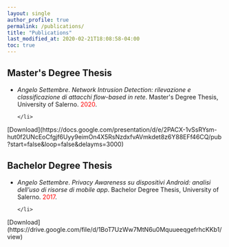 ```yaml
---
layout: single
author_profile: true
permalink: /publications/
title: "Publications"
last_modified_at: 2020-02-21T18:08:58-04:00
toc: true
---
```




<style>
span.a {
  font-style: normal;
}

span.b {
  font-style: italic;
}

span.c {
  font-style: oblique;
}
span.r {
  color: red;
}
</style>

## Master's Degree Thesis

<ul>
	<li>
		<span class="c">Angelo Settembre</span>.
		<span class="c">Network Intrusion Detection: rilevazione e classificazione di attacchi flow-based in rete</span>.
		<span class="a">Master's Degree Thesis, University of Salerno</span>.
		<span class="r">2020</span>.
		
	</li>
</ul>
[Download](https://docs.google.com/presentation/d/e/2PACX-1vSsRYsm-hut0f2UNcEoCfgjf6Uyy9eimOn4X5RsNzdxfvAVmkdet8z6Y88EFf46CQ/pub?start=false&loop=false&delayms=3000)

## Bachelor Degree Thesis

<ul>
	<li>
		<span class="c">Angelo Settembre</span>.
		<span class="c">Privacy Awareness su dispositivi Android: analisi dell’uso di risorse di mobile app</span>.
		<span class="a">Bachelor Degree Thesis, University of Salerno</span>.
		<span class="r">2017</span>.
		
	</li>
</ul>
[Download](https://drive.google.com/file/d/1BoT7UzWw7MtN6u0MquueeqgefrhcKKb1/view)
